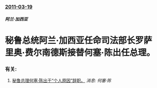 ### [2011-03-19](/news/2011/03/19/index.md)

##### 阿兰·加西亚
# 秘鲁总统阿兰·加西亚任命司法部长罗萨里奥·费尔南德斯接替何塞·陈出任总理。




### 有关:

1. [秘鲁总理何塞·陈出于“个人原因”辞职。](/zh/news/2011/03/18/秘鲁总理何塞-陈出于-个人原因-辞职.md) _消息: 何塞·陈_
